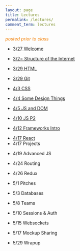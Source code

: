 ```yaml
---
layout: page
title: Lectures
permalink: /lectures/
comment_term: lectures
---
```



<span style="color: #F27D00">*posted prior to class*</span>

<!-- * 3/27 Welcome -->
* [3/27 Welcome](00_welcome/)
<!-- * 3/27 Structure of the Internet -->
* [3/2= Structure of the Internet](01_interwebs/)
<!-- * 3/29 HTML -->
* [3/29 HTML](02_html/)
<!-- * 3/29 Git -->
* [3/29 Git](02_git/)
<!-- * 4/3 CSS -->
* [4/3 CSS](03_css/)
<!-- * 4/4 Some Design Things -->
* [4/4 Some Design Things](03_design/)
<!-- * 4/5 JS and DOM -->
* [4/5 JS and DOM](04_js1)
<!-- * 4/10 JS P2 -->
* [4/10 JS P2](05_js2)
<!-- * 4/12 Frameworks Intro -->
* [4/12 Frameworks Intro](06_react1)
<!-- * 4/17 React -->
* [4/17 React](07_react2)
* 4/17 Projects
<!-- * [4/17 Projects](07_project_intro) -->
* 4/19 Advanced JS
<!-- * [4/19 Advanced JS](08_advanced_js) -->
* 4/24 Routing
<!-- * [4/24 Routing](09_routing) -->
* 4/26 Redux
<!-- * [4/26 Redux](10_redux) -->
* 5/1 Pitches
<!-- * [5/1 Pitches](11_pitches) -->
* 5/3 Databases
<!-- * [5/3 Databases](12_intro_to_databases) -->
* 5/8 Teams
<!-- * [5/8 Teams](13_teams) -->
* 5/10 Sessions & Auth
<!-- * [5/10 Sessions & Auth](13_sessions_auth) -->
* 5/15 Websockets
<!-- * [5/15 Websockets](15_websockets) -->
* 5/17 Mockup Sharing
<!-- * 5/17 Mockup Sharing -->
* 5/29 Wrapup
<!-- * [5/29 Wrapup](16_wrapup) -->
